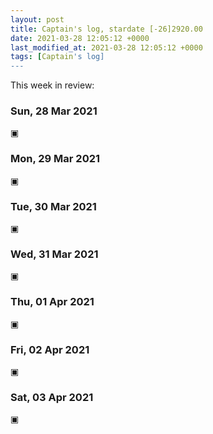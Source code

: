 ```yaml
---
layout: post
title: Captain's log, stardate [-26]2920.00
date: 2021-03-28 12:05:12 +0000
last_modified_at: 2021-03-28 12:05:12 +0000
tags: [Captain's log]
---
```


This week in review:

<!-- more -->

### Sun, 28 Mar 2021

▣

### Mon, 29 Mar 2021

▣

### Tue, 30 Mar 2021

▣

### Wed, 31 Mar 2021

▣

### Thu, 01 Apr 2021

▣

### Fri, 02 Apr 2021

▣

### Sat, 03 Apr 2021

▣
